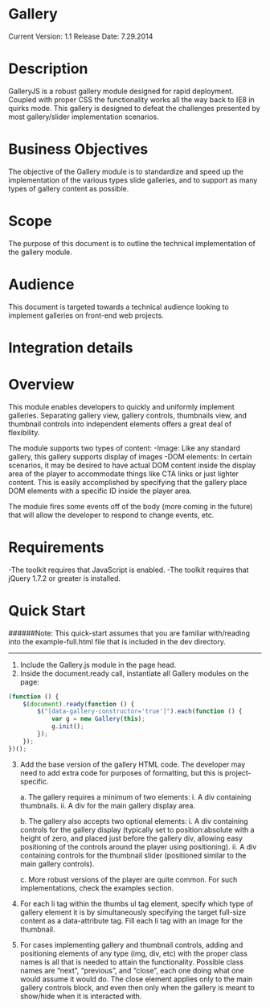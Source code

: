 Gallery
=======

Current Version: 1.1
Release Date: 7.29.2014

Description
===========
GalleryJS is a robust gallery module designed for rapid deployment. Coupled with proper CSS the functionality works all the way back to IE8 in quirks mode.
This gallery is designed to defeat the challenges presented by most gallery/slider implementation scenarios.

Business Objectives
===================
The objective of the Gallery module is to standardize and speed up the implementation of the various types slide galleries, and to support as
many types of gallery content as possible.

Scope
=====
The purpose of this document is to outline the technical implementation of the gallery module.

Audience
========
This document is targeted towards a technical audience looking to implement galleries on front-end web projects.

Integration details
===================

Overview
========
This module enables developers to quickly and uniformly implement galleries. Separating gallery view, gallery controls, thumbnails view, and
thumbnail controls into independent elements offers a great deal of flexibility.

The module supports two types of content:
-Image: Like any standard gallery, this gallery supports display of images
-DOM elements: In certain scenarios, it may be desired to have actual DOM content inside the display area of the player to accommodate
 things like CTA links or just lighter content. This is easily accomplished by specifying that the gallery place DOM elements with a specific
 ID inside the player area.
     
The module fires some events off of the body (more coming in the future) that will allow the developer to respond to change events, etc.

Requirements
============
-The toolkit requires that JavaScript is enabled.
-The toolkit requires that jQuery 1.7.2 or greater is installed.
	
Quick Start
===========
######Note: This quick-start assumes that you are familiar with/reading into the example-full.html file that is included in the dev directory.

---

1. Include the Gallery.js module in the page head.
2. Inside the document.ready call, instantiate all Gallery modules on the page:
```javascript
(function () {
	$(document).ready(function () {
		$("[data-gallery-constructor='true']").each(function () {
			var g = new Gallery(this);
			g.init();
		});
	});
})();
```
    
3. Add the base version of the gallery HTML code. The developer may need to add extra code for purposes of formatting, but this is
project-specific.

	a. The gallery requires a minimum of two elements:
		i. A div containing thumbnails.
		ii. A div for the main gallery display area.
		
	b. The gallery also accepts two optional elements:
		i. A div containing controls for the gallery display (typically set to position:absolute with a height of zero, and placed just
before the gallery div, allowing easy positioning of the controls around the player using positioning).
		ii. A div containing controls for the thumbnail slider (positioned similar to the main gallery controls).
		
	c. More robust versions of the player are quite common. For such implementations, check the examples section.
	
4. For each li tag within the thumbs ul tag element, specify which type of gallery element it is by simultaneously specifying the target full-size
content as a data-attribute tag. Fill each li tag with an image for the thumbnail.

5. For cases implementing gallery and thumbnail controls, adding and positioning elements of any type (img, div, etc) with the proper class
names is all that is needed to attain the functionality. Possible class names are “next”, “previous”, and “close”, each one doing what one
would assume it would do. The close element applies only to the main gallery controls block, and even then only when the gallery is
meant to show/hide when it is interacted with.